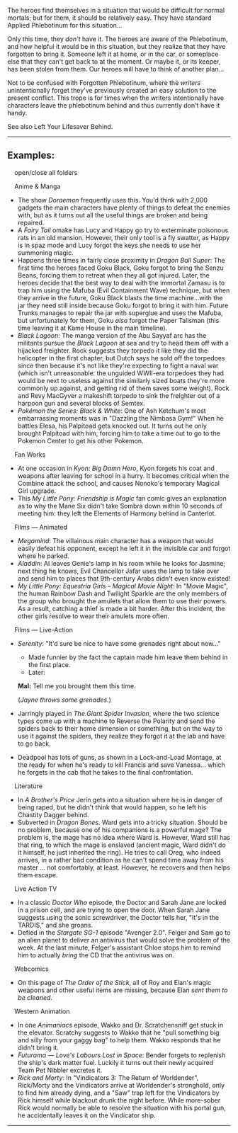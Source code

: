 The heroes find themselves in a situation that would be difficult for normal mortals; but for them, it should be relatively easy. They have standard Applied Phlebotinum for this situation...

Only this time, they _don't_ have it. The heroes are aware of the Phlebotinum, and how helpful it would be in this situation, but they realize that they have forgotten to bring it. Someone left it at home, or in the car, or someplace else that they can't get back to at the moment. Or maybe it, or its keeper, has been stolen from them. Our heroes will have to think of another plan...

Not to be confused with Forgotten Phlebotinum, where the _writers_ unintentionally forget they've previously created an easy solution to the present conflict. This trope is for times when the writers intentionally have characters leave the phlebotinum behind and thus currently don't have it handy.

See also Left Your Lifesaver Behind.

___

## Examples:

    open/close all folders 

    Anime & Manga 

-   The show _Doraemon_ frequently uses this. You'd think with 2,000 gadgets the main characters have plenty of things to defeat the enemies with, but as it turns out all the useful things are broken and being repaired.
-   A _Fairy Tail_ omake has Lucy and Happy go try to exterminate poisonous rats in an old mansion. However, their only tool is a fly swatter, as Happy is in spaz mode and Lucy forgot the keys she needs to use her summoning magic.
-   Happens three times in fairly close proximity in _Dragon Ball Super_: The first time the heroes faced Goku Black, Goku forgot to bring the Senzu Beans, forcing them to retreat when they all got injured. Later, the heroes decide that the best way to deal with the immortal Zamasu is to trap him using the Mafuba (Evil Containment Wave) technique, but when they arrive in the future, Goku Black blasts the time machine...with the jar they need still inside because Goku forgot to bring it with him. Future Trunks manages to repair the jar with superglue and uses the Mafuba, but unfortunately for them, Goku _also_ forgot the Paper Talisman (this time leaving it at Kame House in the main timeline).
-   _Black Lagoon_: The manga version of the Abu Sayyaf arc has the militants pursue the _Black Lagoon_ at sea and try to head them off with a hijacked freighter. Rock suggests they torpedo it like they did the helicopter in the first chapter, but Dutch says he sold off the torpedoes since then because it's not like they're expecting to fight a naval war (which isn't unreasonable: the unguided WWII-era torpedoes they had would be next to useless against the similarly sized boats they're more commonly up against, and getting rid of them saves some weight). Rock and Revy MacGyver a makeshift torpedo to sink the freighter out of a harpoon gun and several blocks of Semtex.
-   _Pokémon the Series: Black & White_: One of Ash Ketchum's most embarrassing moments was in "Dazzling the Nimbasa Gym!" When he battles Elesa, his Palpitoad gets knocked out. It turns out he only brought Palpitoad with him, forcing him to take a time out to go to the Pokemon Center to get his other Pokemon.

    Fan Works 

-   At one occasion in _Kyon: Big Damn Hero_, Kyon forgets his coat and weapons after leaving for school in a hurry. It becomes critical when the Combine attack the school, and causes Nonoko's temporary Magical Girl upgrade.
-   This _My Little Pony: Friendship is Magic_ fan comic gives an explanation as to why the Mane Six didn't take Sombra down within 10 seconds of meeting him: they left the Elements of Harmony behind in Canterlot.

    Films — Animated 

-   _Megamind_: The villainous main character has a weapon that would easily defeat his opponent, except he left it in the invisible car and forgot where he parked.
-   _Aladdin_: Al leaves Genie's lamp in his room while he looks for Jasmine; next thing he knows, Evil Chancellor Jafar uses the lamp to take over and send him to places that 9th-century Arabs didn't even know existed!
-   _My Little Pony: Equestria Girls – Magical Movie Night_: In "Movie Magic", the human Rainbow Dash and Twilight Sparkle are the only members of the group who brought the amulets that allow them to use their powers. As a result, catching a thief is made a bit harder. After this incident, the other girls resolve to wear their amulets more often.

    Films — Live-Action 

-   _Serenity_: "It'd sure be nice to have some grenades right about now..."
    
    -   Made funnier by the fact the captain made him leave them behind in the first place.
    -   Later:
    
    **Mal:** Tell me you brought them this time.
    
    (_Jayne throws some grenades._)
    
-   Jarringly played in _The Giant Spider Invasion_, where the two science types come up with a machine to Reverse the Polarity and send the spiders back to their home dimension or something, but on the way to use it against the spiders, they realize they forgot it at the lab and have to go back.
-   Deadpool has lots of guns, as shown in a Lock-and-Load Montage, at the ready for when he's ready to kill Francis and save Vanessa... which he forgets in the cab that he takes to the final confrontation.

    Literature 

-   In _A Brother's Price_ Jerin gets into a situation where he is in danger of being raped, but he didn't think that would happen, so he left his Chastity Dagger behind.
-   Subverted in _Dragon Bones_. Ward gets into a tricky situation. Should be no problem, because one of his companions is a powerful mage? The problem is, the mage has no idea where Ward is. However, Ward still has that ring, to which the mage is enslaved (ancient magic, Ward didn't do it himself, he just inherited the ring). He tries to call Oreg, who indeed arrives, in a rather bad condition as he can't spend time away from his master ... not comfortably, at least. However, he recovers and then helps them escape.

    Live Action TV 

-   In a classic _Doctor Who_ episode, the Doctor and Sarah Jane are locked in a prison cell, and are trying to open the door. When Sarah Jane suggests using the sonic screwdriver, the Doctor tells her, "It's in the TARDIS," and she groans.
-   Defied in the _Stargate SG-1_ episode "Avenger 2.0". Felger and Sam go to an alien planet to deliver an antivirus that would solve the problem of the week. At the last minute, Felger's assistant Chloe stops him to remind him to actually _bring_ the CD that the antivirus was on.

    Webcomics 

-   On this page of _The Order of the Stick_, all of Roy and Elan's magic weapons and other useful items are missing, because Elan _sent them to be cleaned_.

    Western Animation 

-   In one _Animaniacs_ episode, Wakko and Dr. Scratchensniff get stuck in the elevator. Scratchy suggests to Wakko that he "pull something big and silly from your gaggy bag" to help them. Wakko responds that he didn't bring it.
-   _Futurama_ — _Love's Labours Lost in Space_: Bender forgets to replenish the ship's dark matter fuel. Luckily it turns out their newly acquired Team Pet Nibbler excretes it.
-   _Rick and Morty_: In "Vindicators 3: The Return of Worldender", Rick/Morty and the Vindicators arrive at Worldender's stronghold, only to find him already dying, and a "Saw" trap left for the Vindicators by Rick himself while blackout drunk the night before. While more-sober Rick would normally be able to resolve the situation with his portal gun, he accidentally leaves it on the Vindicator ship.

___